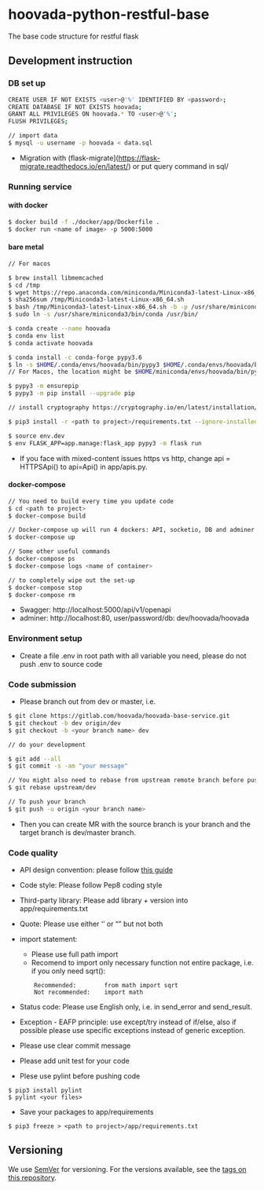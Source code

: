 # **hoovada-python-restful-base**

The base code structure for restful flask


Development instruction
---

### DB set up

```bash
CREATE USER IF NOT EXISTS <user>@'%' IDENTIFIED BY <password>;
CREATE DATABASE IF NOT EXISTS hoovada;
GRANT ALL PRIVILEGES ON hoovada.* TO <user>@'%';
FLUSH PRIVILEGES;

// import data
$ mysql -u username -p hoovada < data.sql
```
- Migration with (flask-migrate](https://flask-migrate.readthedocs.io/en/latest/) or put query command in sql/


### Running service

#### with docker

```bash
$ docker build -f ./docker/app/Dockerfile .
$ docker run <name of image> -p 5000:5000
```

#### bare metal

```bash
// For macos

$ brew install libmemcached 
$ cd /tmp
$ wget https://repo.anaconda.com/miniconda/Miniconda3-latest-Linux-x86_64.sh
$ sha256sum /tmp/Miniconda3-latest-Linux-x86_64.sh 
$ bash /tmp/Miniconda3-latest-Linux-x86_64.sh -b -p /usr/share/miniconda3 
$ sudo ln -s /usr/share/miniconda3/bin/conda /usr/bin/

$ conda create --name hoovada
$ conda env list
$ conda activate hoovada

$ conda install -c conda-forge pypy3.6
$ ln -s $HOME/.conda/envs/hoovada/bin/pypy3 $HOME/.conda/envs/hoovada/bin/python
// For Macos, the location might be $HOME/miniconda/envs/hoovada/bin/pypy3

$ pypy3 -m ensurepip
$ pypy3 -m pip install --upgrade pip

// install cryptography https://cryptography.io/en/latest/installation/#rust

$ pip3 install -r <path to project>/requirements.txt --ignore-installed

$ source env.dev
$ env FLASK_APP=app.manage:flask_app pypy3 -m flask run
```
- If you face with mixed-content issues https vs http, change api = HTTPSApi() to api=Api() in app/apis.py.


#### docker-compose
```bash
// You need to build every time you update code
$ cd <path to project>
$ docker-compose build

// Docker-compose up will run 4 dockers: API, socketio, DB and adminer for DB UI, REMEMBER to re-build before re-rerun
$ docker-compose up

// Some other useful commands
$ docker-compose ps
$ docker-compose logs <name of container>

// to completely wipe out the set-up
$ docker-compose stop
$ docker-compose rm
```
- Swagger:  http://localhost:5000/api/v1/openapi
- adminer:  http://localhost:80, user/password/db: dev/hoovada/hoovada


### Environment setup

- Create a file .env in root path with all variable you need, please do not push .env to source code


### Code submission 
- Please branch out from dev or master, i.e.

```bash
$ git clone https://gitlab.com/hoovada/hoovada-base-service.git
$ git checkout -b dev origin/dev
$ git checkout -b <your branch name> dev

// do your development

$ git add --all 
$ git commit -s -am "your message"

// You might also need to rebase from upstream remote branch before pushing
$ git rebase upstream/dev

// To push your branch
$ git push -u origin <your branch name>
```
- Then you can create MR with the source branch is your branch and the target branch is dev/master branch.


### Code quality
- API design convention: please follow [this guide](https://stackoverflow.blog/2020/03/02/best-practices-for-rest-api-design)
- Code style: Please follow  Pep8 coding style
- Third-party library:  Please add library + version into app/requirements.txt 
- Quote: Please use either ‘’ or “” but not both
- import statement:
	- Please use full path import
	- Recomend to import only necessary function not entire package, i.e. if you only need sqrt():
	```
		Recommended:  		from math import sqrt
		Not recommended:  	import math
	```

- Status code: Please use English only, i.e. in send_error and send_result.
- Exception - EAFP principle: use except/try instead of if/else, also if possible please use specific exceptions instead of generic exception.
- Please use clear commit message
- Please add unit test for your code
- Plese use pylint before pushing code
```
$ pip3 install pylint
$ pylint <your files>
```

- Save your packages to app/requirements
```
$ pip3 freeze > <path to project>/app/requirements.txt
```


Versioning
---
We use [SemVer](http://semver.org/) for versioning. For the versions available, see the [tags on this repository](https://gitlab.com/hoovada/hoovada-python-base/-/tags). 
